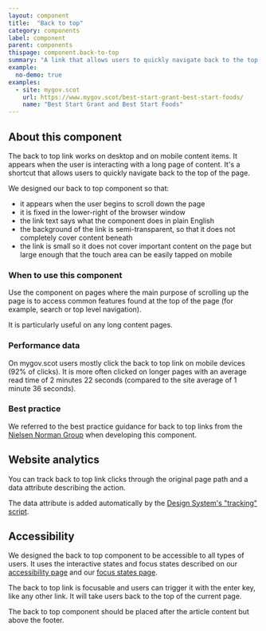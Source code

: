 ```yaml
---
layout: component
title:  "Back to top"
category: components
label: component
parent: components
thispage: component.back-to-top
summary: "A link that allows users to quickly navigate back to the top of the page with a single click. The link improves navigation for users on long pages of content and on mobile devices."
example:
  no-demo: true
examples:
  - site: mygov.scot
    url: https://www.mygov.scot/best-start-grant-best-start-foods/
    name: "Best Start Grant and Best Start Foods"
---
```

## About this component
The back to top link works on desktop and on mobile content items. It appears when the user is interacting with a long page of content. It's a shortcut that allows users to quickly navigate back to the top of the page.

We designed our back to top component so that:

* it appears when the user begins to scroll down the page
* it is fixed in the lower-right of the browser window
* the link text says what the component does in plain English
* the background of the link is semi-transparent, so that it does not completely cover content beneath
* the link is small so it does not cover important content on the page but large enough that the touch area can be easily tapped on mobile

### When to use this component

Use the component on pages where the main purpose of scrolling up the page is to access common features found at the top of the page (for example, search or top level navigation).

It is particularly useful on any long content pages.

### Performance data

On mygov.scot users mostly click the back to top link on mobile devices (92% of clicks). It is more often clicked on longer pages with an average read time of 2 minutes 22 seconds (compared to the site average of 1 minute 36 seconds).

### Best practice

We referred to the best practice guidance for back to top links from the [Nielsen Norman Group](https://www.nngroup.com/articles/back-to-top/) when developing this component.

## Website analytics

You can track back to top link clicks through the original page path and a data attribute describing the action.

The data attribute is added automatically by the [Design System's "tracking" script](/get-started/tracking/#back-to-top).

## Accessibility

We designed the back to top component to be accessible to all types of users. It uses the interactive states and focus states described on our [accessibility page](/accessibility/) and our [focus states page](/styles/states/).

The back to top link is focusable and users can trigger it with the enter key, like any other link. It will take users back to the top of the current page.

The back to top component should be placed after the article content but above the footer.

